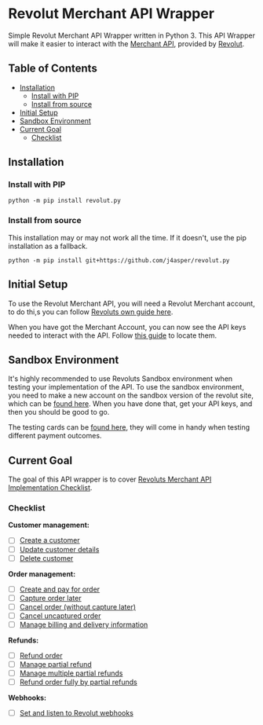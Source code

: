 # Revolut Merchant API Wrapper
Simple Revolut Merchant API Wrapper written in Python 3. This API Wrapper will make it easier to interact with the [Merchant API](https://developer.revolut.com/docs/accept-payments), provided by [Revolut](https://www.revolut.com/business/).

## Table of Contents

- [Installation](#installation)
  - [Install with PIP](#install-with-pip)
  - [Install from source](#install-from-source)
- [Initial Setup](#initial-setup)
- [Sandbox Environment](#sandbox-environment)
- [Current Goal](#current-goal)
  - [Checklist](#checklist)

## Installation

### Install with PIP

```console
python -m pip install revolut.py
```

### Install from source

This installation may or may not work all the time. If it doesn't, use the pip installation as a fallback.

```console
python -m pip install git+https://github.com/j4asper/revolut.py
```

## Initial Setup

To use the Revolut Merchant API, you will need a Revolut Merchant account, to do thi,s you can follow [Revoluts own guide here](https://developer.revolut.com/docs/guides/accept-payments/get-started/apply-for-a-merchant-account).

When you have got the Merchant Account, you can now see the API keys needed to interact with the API. Follow [this guide](https://developer.revolut.com/docs/guides/accept-payments/get-started/generate-the-api-key) to locate them.

## Sandbox Environment

It's highly recommended to use Revoluts Sandbox environment when testing your implementation of the API. To use the sandbox environment, you need to make a new account on the sandbox version of the revolut site, which can be [found here](https://sandbox-business.revolut.com/signup). When you have done that, get your API keys, and then you should be good to go.

The testing cards can be [found here](https://developer.revolut.com/docs/guides/accept-payments/get-started/test-in-the-sandbox-environment/test-cards), they will come in handy when testing different payment outcomes.

## Current Goal

The goal of this API wrapper is to cover [Revoluts Merchant API Implementation Checklist](https://developer.revolut.com/docs/guides/accept-payments/get-started/implementation-checklists).

### Checklist

**Customer management:**

- [ ] [Create a customer](https://github.com/j4asper/revolut.py/issues/1)
- [ ] [Update customer details](https://github.com/j4asper/revolut.py/issues/2)
- [ ] [Delete customer](https://github.com/j4asper/revolut.py/issues/3)

**Order management:**

- [ ] [Create and pay for order](https://github.com/j4asper/revolut.py/issues/4)
- [ ] [Capture order later](https://github.com/j4asper/revolut.py/issues/5)
- [ ] [Cancel order (without capture later)](https://github.com/j4asper/revolut.py/issues/6)
- [ ] [Cancel uncaptured order](https://github.com/j4asper/revolut.py/issues/7)
- [ ] [Manage billing and delivery information](https://github.com/j4asper/revolut.py/issues/8)

**Refunds:**

- [ ] [Refund order](https://github.com/j4asper/revolut.py/issues/9)
- [ ] [Manage partial refund](https://github.com/j4asper/revolut.py/issues/10)
- [ ] [Manage multiple partial refunds](https://github.com/j4asper/revolut.py/issues/11)
- [ ] [Refund order fully by partial refunds](https://github.com/j4asper/revolut.py/issues/12)

**Webhooks:**

- [ ] [Set and listen to Revolut webhooks](https://github.com/j4asper/revolut.py/issues/13)

